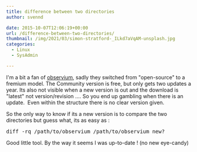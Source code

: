```yaml
---
title: difference between two directories
author: svennd

date: 2015-10-07T12:06:19+00:00
url: /difference-between-two-directories/
thumbnail: /img/2021/03/simon-stratford-_ILkd7aVqAM-unsplash.jpg
categories:
  - Linux
  - SysAdmin

---
```

I'm a bit a fan of [observium][1], sadly they switched from "open-source" to a fremium model. The Community version is free, but only gets two updates a year. Its also not visible when a new version is out and the download is "latest" not version/revision .... So you end up gambling when there is an update.  Even within the structure there is no clear version given.

So the only way to know if its a new version is to compare the two directories but guess what, its as easy as :

<pre>diff -rq /path/to/observium /path/to/observium_new?</pre>

Good little tool. By the way it seems I was up-to-date ! (no new eye-candy)

 [1]: http://www.observium.org